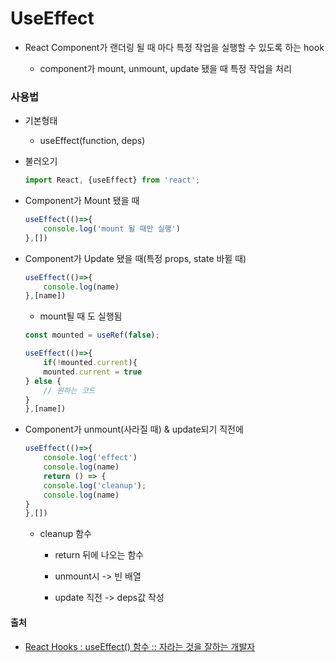 # UseEffect

- React Component가 랜더링 될 때 마다 특정 작업을 실행할 수 있도록 하는 hook
  
  - component가 mount, unmount, update 됐을 때 특정 작업을 처리

### 사용법

- 기본형태
  
  - useEffect(function, deps)

- 불러오기
  
  ```js
  import React, {useEffect} from 'react';
  ```

- Component가 Mount 됐을 때
  
  ```js
  useEffect(()=>{
      console.log('mount 될 때만 실행')
  },[])
  ```

- Component가 Update 됐을 때(특정 props, state 바뀔 때)
  
  ```js
  useEffect(()=>{
      console.log(name)
  },[name])
  ```
  
  - mount될 때 도 실행됨
  
  ```js
  const mounted = useRef(false);
  
  useEffect(()=>{
      if(!mounted.current){
      mounted.current = true
  } else {
      // 원하는 코드
  }
  },[name])
  ```

- Component가 unmount(사라질 때) & update되기 직전에
  
  ```js
  useEffect(()=>{
      console.log('effect')
      console.log(name)
      return () => {
      console.log('cleanup');
      console.log(name)
  }
  },[])
  ```
  
  - cleanup 함수
    
    - return 뒤에 나오는 함수
    
    - unmount시 -> 빈 배열
    
    - update 직전 -> deps값 작성



#### 출처

- [React Hooks : useEffect() 함수 :: 자라는 것을 잘하는 개발자](https://xiubindev.tistory.com/100)

